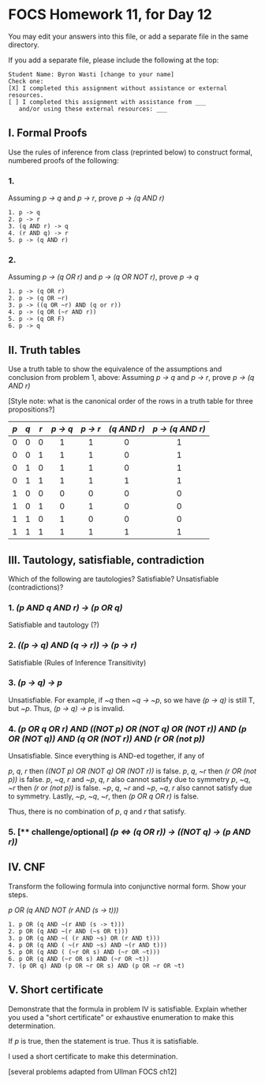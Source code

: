 # FOCS Homework 11, for Day 12

You may edit your answers into this file, or add a separate file in the same directory.

If you add a separate file, please include the following at the top:

```
Student Name: Byron Wasti [change to your name]
Check one:
[X] I completed this assignment without assistance or external resources.
[ ] I completed this assignment with assistance from ___
   and/or using these external resources: ___
```

## I. Formal Proofs

Use the rules of inference from class (reprinted below) to construct formal, numbered proofs of the following:

### 1. 

Assuming _p -> q_ and _p -> r_, prove _p -> (q AND r)_

```
1. p -> q
2. p -> r
3. (q AND r) -> q
4. (r AND q) -> r
5. p -> (q AND r)
```

### 2.

Assuming _p -> (q OR r)_ and _p -> (q OR NOT r)_, prove _p -> q_

```
1. p -> (q OR r)
2. p -> (q OR ~r)
3. p -> ((q OR ~r) AND (q or r))
4. p -> (q OR (~r AND r))
5. p -> (q OR F)
6. p -> q
```

## II. Truth tables

Use a truth table to show the equivalence of the assumptions and conclusion from problem 1, above:  Assuming _p -> q_ and _p -> r_, prove _p -> (q AND r)_

[Style note:  what is the canonical order of the rows in a truth table for three propositions?]

_p_ | _q_ | _r_ | _p -> q_ | _p -> r_ | _(q AND r)_ | _p -> (q AND r)_ 
:--:|:---:|:---:|:--------:|:--------:|:-----------:|:---------------:
0   | 0   | 0   |    1     |    1     |     0       |        1        
0   | 0   | 1   |    1     |    1     |     0       |        1        
0   | 1   | 0   |    1     |    1     |     0       |        1        
0   | 1   | 1   |    1     |    1     |     1       |        1        
1   | 0   | 0   |    0     |    0     |     0       |        0        
1   | 0   | 1   |    0     |    1     |     0       |        0        
1   | 1   | 0   |    1     |    0     |     0       |        0        
1   | 1   | 1   |    1     |    1     |     1       |        1        

## III. Tautology, satisfiable, contradiction

Which of the following are tautologies?  Satisfiable?  Unsatisfiable (contradictions)?

### 1. _(p AND q AND r) -> (p OR q)_

Satisfiable and tautology (?)

### 2. _((p -> q) AND (q -> r)) -> (p -> r)_

Satisfiable (Rules of Inference Transitivity)

### 3. _(p -> q) -> p_

Unsatisfiable. For example, if _~q_ then _~q -> ~p_, so we have _(p -> q)_ is still T, but _~p_. Thus, _(p -> q) -> p_ is invalid.

### 4. _(p OR q OR r) AND ((NOT p) OR (NOT q) OR (NOT r)) AND (p OR (NOT q)) AND (q OR (NOT r)) AND (r OR (not p))_ 


Unsatisfiable.
Since everything is AND-ed together, if any of

_p_, _q_, _r_ then _((NOT p) OR (NOT q) OR (NOT r))_ is false.
_p_, _q_, _~r_ then _(r OR (not p))_ is false.
_p_, _~q_, _r_ and _~p_, _q_, _r_ also cannot satisfy due to symmetry
_p_, _~q_, _~r_ then _(r or (not p))_ is false.
_~p_, _q_, _~r_ and _~p_, _~q_, _r_ also cannot satisfy due to symmetry.
Lastly, _~p_, _~q_, _~r_, then _(p OR q OR r)_ is false.

Thus, there is no combination of _p_, _q_ and _r_ that satisfy.

### 5. [** challenge/optional] _(p <=> (q OR r)) -> ((NOT q) -> (p AND r))_



## IV. CNF

Transform the following formula into conjunctive normal form.  Show your steps.

_p OR (q AND NOT (r AND (s -> t)))_

```
1. p OR (q AND ~(r AND (s -> t)))
2. p OR (q AND ~(r AND (~s OR t)))
3. p OR (q AND ~( (r AND ~s) OR (r AND t)))
4. p OR (q AND ( ~(r AND ~s) AND ~(r AND t)))
5. p OR (q AND ( (~r OR s) AND (~r OR ~t)))
6. p OR (q AND (~r OR s) AND (~r OR ~t))
7. (p OR q) AND (p OR ~r OR s) AND (p OR ~r OR ~t)
```

## V. Short certificate

Demonstrate that the formula in problem IV is satisfiable.  Explain whether you used a  "short certificate" or exhaustive enumeration to make this determination.

If _p_ is true, then the statement is true. Thus it is satisfiable.

I used a short certificate to make this determination.

[several problems adapted from Ullman FOCS ch12]
